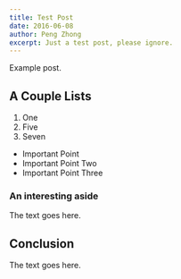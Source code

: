 ```yaml
---
title: Test Post
date: 2016-06-08
author: Peng Zhong
excerpt: Just a test post, please ignore.
---
```


Example post.

## A Couple Lists

1. One
2. Five
3. Seven

* Important Point
* Important Point Two
* Important Point Three

### An interesting aside

The text goes here.

## Conclusion

The text goes here.
